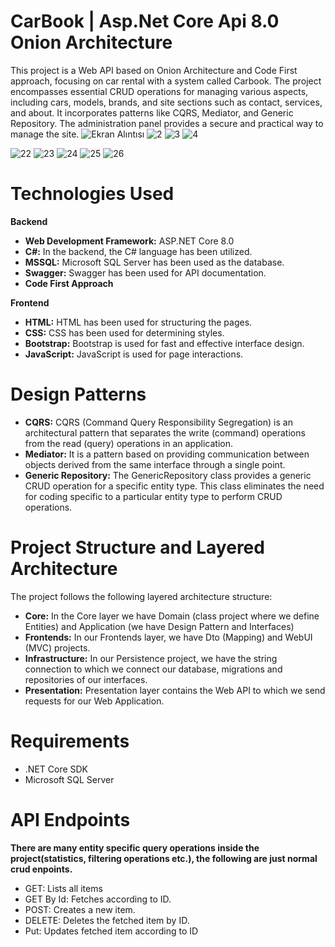 # **CarBook | Asp.Net Core Api 8.0 Onion Architecture**
This project is a Web API based on Onion Architecture and Code First approach, focusing on car rental with a system called Carbook. The project encompasses essential CRUD operations for managing various aspects, including cars, models, brands, and site sections such as contact, services, and about. It incorporates patterns like CQRS, Mediator, and Generic Repository. The administration panel provides a secure and practical way to manage the site.
![Ekran Alıntısı](https://github.com/senerdag/CarBook/assets/79213168/4e87fd25-670f-4bf8-b376-c135fcfbe598)
![2](https://github.com/senerdag/CarBook/assets/79213168/bfe2a8bd-14fa-4ae2-872b-cc8ab1ea92a0)
![3](https://github.com/senerdag/CarBook/assets/79213168/57f35d1c-ca92-4923-a13e-027f28696382)
![4](https://github.com/senerdag/CarBook/assets/79213168/ae839017-5f01-4ad4-bfa4-67c41b6aa3b4)

![22](https://github.com/senerdag/CarBook/assets/79213168/fd283052-41bd-4636-8ccf-bdb723915edb)
![23](https://github.com/senerdag/CarBook/assets/79213168/9ed6a2d0-61df-4e59-a261-860f9c4093ba)
![24](https://github.com/senerdag/CarBook/assets/79213168/a87ab355-25da-40d3-9118-0b216d537a75)
![25](https://github.com/senerdag/CarBook/assets/79213168/22c68c6e-d3c9-4df1-ab5c-670b16f2c787)
![26](https://github.com/senerdag/CarBook/assets/79213168/01c8f5e5-0088-41db-9fec-cf6aa9d0185d)

# Technologies Used
**Backend**
- **Web Development Framework:** ASP.NET Core 8.0
- **C#:** In the backend, the C# language has been utilized.
- **MSSQL:** Microsoft SQL Server has been used as the database.
- **Swagger:** Swagger has been used for API documentation.
- **Code First Approach**

 
**Frontend**
- **HTML:** HTML has been used for structuring the pages.
- **CSS:** CSS has been used for determining styles.
- **Bootstrap:** Bootstrap is used for fast and effective interface design.
- **JavaScript:** JavaScript is used for page interactions.

  
# **Design Patterns**
- **CQRS:** CQRS (Command Query Responsibility Segregation) is an architectural pattern that separates the write (command) operations from the read (query) operations in an application.
- **Mediator:** It is a pattern based on providing communication between objects derived from the same interface through a single point.
- **Generic Repository:** The GenericRepository class provides a generic CRUD operation for a specific entity type. This class eliminates the need for coding specific to a particular entity type to perform CRUD operations.
 
# **Project Structure and Layered Architecture**
 The project follows the following layered architecture structure:
 - **Core:** In the Core layer we have Domain (class project where we define Entities) and Application (we have Design Pattern and Interfaces)
 - **Frontends:** In our Frontends layer, we have Dto (Mapping) and WebUI (MVC) projects.
 - **Infrastructure:** In our Persistence project, we have the string connection to which we connect our database, migrations and repositories of our interfaces.
 - **Presentation:** Presentation layer contains the Web API to which we send requests for our Web Application.

   
# **Requirements**
- .NET Core SDK
- Microsoft SQL Server

  
# **API Endpoints**
**There are many entity specific query operations inside the project(statistics, filtering operations etc.), the following are just normal crud enpoints.**
- GET: Lists all items 
- GET By Id: Fetches according to ID. 
- POST: Creates a new item. 
- DELETE: Deletes the fetched item by ID. 
- Put: Updates fetched item according to ID 



